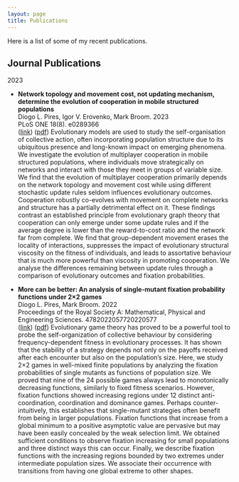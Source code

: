 ```yaml
---
layout: page
title: Publications
---
```



Here is a list of some of my recent publications.

## Journal Publications

2023

* <b>Network topology and movement cost, not updating mechanism, determine the evolution of cooperation in mobile structured populations</b>
  <br>
  Diogo L. Pires, Igor V. Erovenko, Mark Broom. 2023<br>
  PLoS ONE 18(8). e0289366<br>
  (<a href="https://journals.plos.org/plosone/article?id=10.1371/journal.pone.0289366" target="_blank">link</a>) (<a href="https://journals.plos.org/plosone/article?id=10.1371/journal.pone.0289366" target="_blank">pdf</a>)
  Evolutionary models are used to study the self-organisation of collective action, often incorporating population structure due to its ubiquitous presence and long-known impact on emerging phenomena. We investigate the evolution of multiplayer cooperation in mobile structured populations, where individuals move strategically on networks and interact with those they meet in groups of variable size. We find that the evolution of multiplayer cooperation primarily depends on the network topology and movement cost while using different stochastic update rules seldom influences evolutionary outcomes. Cooperation robustly co-evolves with movement on complete networks and structure has a partially detrimental effect on it. These findings contrast an established principle from evolutionary graph theory that cooperation can only emerge under some update rules and if the average degree is lower than the reward-to-cost ratio and the network far from complete. We find that group-dependent movement erases the locality of interactions, suppresses the impact of evolutionary structural viscosity on the fitness of individuals, and leads to assortative behaviour that is much more powerful than viscosity in promoting cooperation. We analyse the differences remaining between update rules through a comparison of evolutionary outcomes and fixation probabilities.
  </font> 

* <b>More can be better: An analysis of single-mutant fixation probability functions under 2×2 games</b>
  <br>
  Diogo L. Pires, Mark Broom. 2022<br>
  Proceedings of the Royal Society A: Mathematical, Physical and Engineering Sciences. 4782022057720220577<br>
  (<a href="https://royalsocietypublishing.org/doi/full/10.1098/rspa.2022.0577" target="_blank">link</a>) (<a href="https://royalsocietypublishing.org/eprint/VWSNTSCYIIAXFAFT2HJ3/full" target="_blank">pdf</a>)
  Evolutionary game theory has proved to be a powerful tool to probe the self-organization of collective behaviour by considering frequency-dependent fitness in evolutionary processes. It has shown that the stability of a strategy depends not only on the payoffs received after each encounter but also on the population’s size. Here, we study 2×2 games in well-mixed finite populations by analyzing the fixation probabilities of single mutants as functions of population size. We proved that nine of the 24 possible games always lead to monotonically decreasing functions, similarly to fixed fitness scenarios. However, fixation functions showed increasing regions under 12 distinct anti-coordination, coordination and dominance games. Perhaps counter-intuitively, this establishes that single-mutant strategies often benefit from being in larger populations. Fixation functions that increase from a global minimum to a positive asymptotic value are pervasive but may have been easily concealed by the weak selection limit. We obtained sufficient conditions to observe fixation increasing for small populations and three distinct ways this can occur. Finally, we describe fixation functions with the increasing regions bounded by two extremes under intermediate population sizes. We associate their occurrence with transitions from having one global extreme to other shapes.
  </font> 
